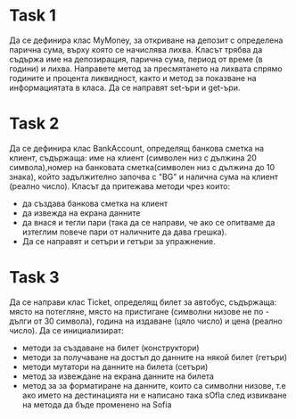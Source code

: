 # Task 1
Да се дефинира клас MyMoney, за откриване на депозит с определена парична сума, върху която се начислява лихва. Класът трябва да съдържа име на депозиращия, парична сума, период от време (в години) и лихва. Направете метод за пресмятането на лихвата спрямо годините и процента ликвидност, както и метод за показване на информациятата в класа. Да се направят set-ъри и get-ъри.

# Task 2
Да се дефинира клас BankAccount, определящ банкова сметка на клиент, съдържаща: име на клиент (символен низ с дължина 20 символа),номер на банковата сметка(символен низ с дължина до 10 знака), който задължително започва с "BG" и налична сума на клиент (реално число). Класът да притежава методи чрез които:

- да създава банкова сметка на клиент
- да извежда на екрана данните
- да внася и тегли пари (така да се направи, че ако се опитваме да изтеглим повече пари от наличните да дава грешка).
- Да се направят и сетъри и гетъри за упражнение.

# Task 3
Да се направи клас Ticket, определящ билет за автобус, съдържаща: място на потегляне, място на пристигане (символни низове не по - дълги от 30 символа), година на издаване (цяло число) и цена (реално число). Да се инициализират:

- методи за създаване на билет (конструктори)
- методи за получаване на достъп до данните на някой билет (гетъри)
- методи мутатори на данните на билета (сетъри)
- метод за извеждане на екрана данните на билета
- метод за за форматиране на данните, които са символни низове, т.е ако името на дестинацията ни е написано така sOfIa след извикване на метода да бъде променено на Sofia
